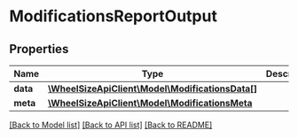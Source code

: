 # ModificationsReportOutput

## Properties
Name | Type | Description | Notes
------------ | ------------- | ------------- | -------------
**data** | [**\WheelSizeApiClient\Model\ModificationsData[]**](ModificationsData.md) |  | 
**meta** | [**\WheelSizeApiClient\Model\ModificationsMeta**](ModificationsMeta.md) |  | 

[[Back to Model list]](../README.md#documentation-for-models) [[Back to API list]](../README.md#documentation-for-api-endpoints) [[Back to README]](../README.md)


